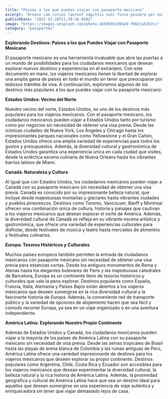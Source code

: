 ```yaml
---
title: "Paises a los que puedes viajar con pasaporte mexicano"
excerpt: "Ornare cum cursus laoreet sagittis nunc fusce posuere per euismod dis vehicula a, semper fames lacus maecenas dictumst pulvinar neque enim non potenti. Torquent hac sociosqu eleifend potenti."
publishDate: "2022-12-28T11:39:36.050Z"
image: "https://images.unsplash.com/photo-1660935198429-f0621a52b7cc"
category: "pasaportes"
---
```



**Explorando Destinos: Países a los que Puedes Viajar con Pasaporte Mexicano**

El pasaporte mexicano es una herramienta invaluable que abre las puertas a un mundo de posibilidades para los ciudadanos mexicanos que desean explorar nuevos destinos y experiencias en el extranjero. Con este documento en mano, los viajeros mexicanos tienen la libertad de explorar una amplia gama de países en todo el mundo sin tener que preocuparse por tediosos trámites de visa. A continuación, exploramos algunos de los destinos más populares a los que puedes viajar con tu pasaporte mexicano:

**Estados Unidos: Vecino del Norte**

Nuestro vecino del norte, Estados Unidos, es uno de los destinos más populares para los viajeros mexicanos. Con el pasaporte mexicano, los ciudadanos mexicanos pueden viajar a Estados Unidos tanto por turismo como por negocios sin necesidad de obtener una visa previa. Desde las icónicas ciudades de Nueva York, Los Ángeles y Chicago hasta los impresionantes parques nacionales como Yellowstone y el Gran Cañón, Estados Unidos ofrece una amplia variedad de experiencias para todos los gustos y presupuestos. Además, la diversidad cultural y gastronómica de Estados Unidos garantiza una experiencia única en cada ciudad que visites, desde la ecléctica escena culinaria de Nueva Orleans hasta los vibrantes barrios latinos de Miami.

**Canadá: Naturaleza y Cultura**

Al igual que con Estados Unidos, los ciudadanos mexicanos pueden viajar a Canadá con su pasaporte mexicano sin necesidad de obtener una visa previa. Canadá es conocido por su impresionante belleza natural, que incluye desde majestuosas montañas y glaciares hasta vibrantes ciudades y pueblos pintorescos. Destinos como Toronto, Vancouver, Banff y Montreal ofrecen una combinación única de cultura, historia y paisajes que cautivan a los viajeros mexicanos que desean explorar el norte de América. Además, la diversidad cultural de Canadá se refleja en su vibrante escena artística y gastronómica, que ofrece una variedad de experiencias culturales para disfrutar, desde festivales de música y teatro hasta mercados de alimentos y festivales culinarios.

**Europa: Tesoros Históricos y Culturales**

Muchos países europeos también permiten la entrada de ciudadanos mexicanos con pasaporte mexicano sin necesidad de obtener una visa previa para estancias cortas. Desde los antiguos monumentos de Roma y Atenas hasta los elegantes bulevares de París y las majestuosas catedrales de Barcelona, Europa es un continente lleno de tesoros históricos y culturales que vale la pena explorar. Destinos populares como España, Francia, Italia, Alemania y Países Bajos están abiertos a los viajeros mexicanos que deseen sumergirse en la rica diversidad cultural y la fascinante historia de Europa. Además, la conveniente red de transporte público y la variedad de opciones de alojamiento hacen que sea fácil y cómodo recorrer Europa, ya sea en un viaje organizado o en una aventura independiente.

**América Latina: Explorando Nuestro Propio Continente**

Además de Estados Unidos y Canadá, los ciudadanos mexicanos pueden viajar a la mayoría de los países de América Latina con su pasaporte mexicano sin necesidad de visa previa. Desde las selvas tropicales de Brasil hasta las playas de arena blanca de Colombia y las ruinas antiguas de Perú, América Latina ofrece una variedad impresionante de destinos para los viajeros mexicanos que deseen explorar su propio continente. Destinos populares como Argentina, Chile, Costa Rica y Ecuador son accesibles para los viajeros mexicanos que desean experimentar la diversidad cultural, la belleza natural y la rica historia de América Latina. Además, la proximidad geográfica y cultural de América Latina hace que sea un destino ideal para aquellos que desean sumergirse en una experiencia de viaje auténtica y enriquecedora sin tener que viajar demasiado lejos de casa.
